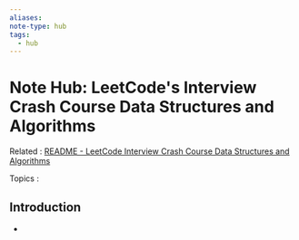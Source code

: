 ```yaml
---
aliases:
note-type: hub
tags:
  - hub
---
```


# Note Hub: LeetCode's Interview Crash Course Data Structures and Algorithms

Related : [README - LeetCode Interview Crash Course Data Structures and Algorithms](README.md)

Topics :

## Introduction

-
